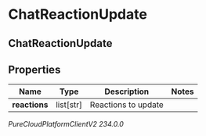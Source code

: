 # ChatReactionUpdate

## ChatReactionUpdate

## Properties

|Name | Type | Description | Notes|
|------------ | ------------- | ------------- | -------------|
| **reactions** | list[str] | Reactions to update | |



_PureCloudPlatformClientV2 234.0.0_
